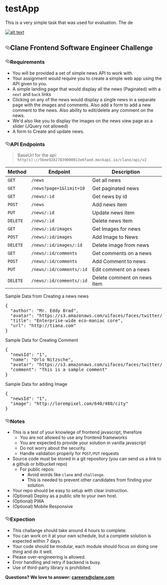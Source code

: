 # testApp

This is a very simple task that was used for evaluation.
The de

<article class="markdown-body entry-content" itemprop="text"><p><a target="_blank" rel="noopener noreferrer" href="https://avatars3.githubusercontent.com/u/17319994?s=200&amp;v=4"><img src="https://avatars3.githubusercontent.com/u/17319994?s=200&amp;v=4" alt="alt text" style="max-width:100%;"></a></p>
<h2><a id="user-content-clane-frontend-software-engineer-challenge" class="anchor" aria-hidden="true" href="#clane-frontend-software-engineer-challenge"><svg class="octicon octicon-link" viewBox="0 0 16 16" version="1.1" width="16" height="16" aria-hidden="true"><path fill-rule="evenodd" d="M4 9h1v1H4c-1.5 0-3-1.69-3-3.5S2.55 3 4 3h4c1.45 0 3 1.69 3 3.5 0 1.41-.91 2.72-2 3.25V8.59c.58-.45 1-1.27 1-2.09C10 5.22 8.98 4 8 4H4c-.98 0-2 1.22-2 2.5S3 9 4 9zm9-3h-1v1h1c1 0 2 1.22 2 2.5S13.98 12 13 12H9c-.98 0-2-1.22-2-2.5 0-.83.42-1.64 1-2.09V6.25c-1.09.53-2 1.84-2 3.25C6 11.31 7.55 13 9 13h4c1.45 0 3-1.69 3-3.5S14.5 6 13 6z"></path></svg></a>Clane Frontend Software Engineer Challenge</h2>
<h3><a id="user-content-requirements" class="anchor" aria-hidden="true" href="#requirements"><svg class="octicon octicon-link" viewBox="0 0 16 16" version="1.1" width="16" height="16" aria-hidden="true"><path fill-rule="evenodd" d="M4 9h1v1H4c-1.5 0-3-1.69-3-3.5S2.55 3 4 3h4c1.45 0 3 1.69 3 3.5 0 1.41-.91 2.72-2 3.25V8.59c.58-.45 1-1.27 1-2.09C10 5.22 8.98 4 8 4H4c-.98 0-2 1.22-2 2.5S3 9 4 9zm9-3h-1v1h1c1 0 2 1.22 2 2.5S13.98 12 13 12H9c-.98 0-2-1.22-2-2.5 0-.83.42-1.64 1-2.09V6.25c-1.09.53-2 1.84-2 3.25C6 11.31 7.55 13 9 13h4c1.45 0 3-1.69 3-3.5S14.5 6 13 6z"></path></svg></a>Requirements</h3>
<ul>
<li>You will be provided a set of simple news API to work with.</li>
<li>Your assignment would require you to create a simple web app using the API given to you.</li>
<li>A simple landing page that would display all the news (Paginated) with a <code>next</code> and <code>back</code> links</li>
<li>Clicking on any of the news would display a single news in a separate page with the images and comments. Also add a form to add a new comment to the news. Also ability to edit/delete any comment on the news.</li>
<li>We'd also like you to display the images on the news view page as a slider (JQuery not allowed)</li>
<li>A form to Create and update news.</li>
</ul>
<h3><a id="user-content-api-endpoints" class="anchor" aria-hidden="true" href="#api-endpoints"><svg class="octicon octicon-link" viewBox="0 0 16 16" version="1.1" width="16" height="16" aria-hidden="true"><path fill-rule="evenodd" d="M4 9h1v1H4c-1.5 0-3-1.69-3-3.5S2.55 3 4 3h4c1.45 0 3 1.69 3 3.5 0 1.41-.91 2.72-2 3.25V8.59c.58-.45 1-1.27 1-2.09C10 5.22 8.98 4 8 4H4c-.98 0-2 1.22-2 2.5S3 9 4 9zm9-3h-1v1h1c1 0 2 1.22 2 2.5S13.98 12 13 12H9c-.98 0-2-1.22-2-2.5 0-.83.42-1.64 1-2.09V6.25c-1.09.53-2 1.84-2 3.25C6 11.31 7.55 13 9 13h4c1.45 0 3-1.69 3-3.5S14.5 6 13 6z"></path></svg></a>API Endpoints</h3>
<blockquote>
<p>BaseUrl for the api: <code>http(s)://5bee92827839000013e6faed.mockapi.io/clane/api/v2</code></p>
</blockquote>
<table>
<thead>
<tr>
<th>Method</th>
<th>Endpoint</th>
<th>Description</th>
</tr>
</thead>
<tbody>
<tr>
<td><code>GET</code></td>
<td><code>/news</code></td>
<td>Get all news</td>
</tr>
<tr>
<td><code>GET</code></td>
<td><code>/news?page=1&amp;limit=10</code></td>
<td>Get paginated news</td>
</tr>
<tr>
<td><code>GET</code></td>
<td><code>/news/:id</code></td>
<td>Get news by id</td>
</tr>
<tr>
<td><code>POST</code></td>
<td><code>/news</code></td>
<td>Add news item</td>
</tr>
<tr>
<td><code>PUT</code></td>
<td><code>/news/:id</code></td>
<td>Update news item</td>
</tr>
<tr>
<td><code>DELETE</code></td>
<td><code>/news/:id</code></td>
<td>Delete news item</td>
</tr>
<tr>
<td><code>GET</code></td>
<td><code>/news/:id/images</code></td>
<td>Get Images for news</td>
</tr>
<tr>
<td><code>POST</code></td>
<td><code>/news/:id/images</code></td>
<td>Add Image to News</td>
</tr>
<tr>
<td><code>DELETE</code></td>
<td><code>/news/:id/images/:id</code></td>
<td>Delete image from news</td>
</tr>
<tr>
<td><code>GET</code></td>
<td><code>/news/:id/comments</code></td>
<td>Get comments on a news</td>
</tr>
<tr>
<td><code>POST</code></td>
<td><code>/news/:id/comments</code></td>
<td>Add Comment to news</td>
</tr>
<tr>
<td><code>PUT</code></td>
<td><code>/news/:id/comments/:id</code></td>
<td>Edit comment on a news</td>
</tr>
<tr>
<td><code>DELETE</code></td>
<td><code>/news/:id/comments/:id</code></td>
<td>Delete comment on news item</td>
</tr>
</tbody>
</table>
<p>Sample Data from Creating a news news</p>
<div class="highlight highlight-source-json"><pre>{
  <span class="pl-s"><span class="pl-pds">"</span>author<span class="pl-pds">"</span></span>: <span class="pl-s"><span class="pl-pds">"</span>Mr. Eddy Brad<span class="pl-pds">"</span></span>,
  <span class="pl-s"><span class="pl-pds">"</span>avatar<span class="pl-pds">"</span></span>: <span class="pl-s"><span class="pl-pds">"</span>https://s3.amazonaws.com/uifaces/faces/twitter/scott_riley/128.jpg<span class="pl-pds">"</span></span>,
  <span class="pl-s"><span class="pl-pds">"</span>title<span class="pl-pds">"</span></span>: <span class="pl-s"><span class="pl-pds">"</span>Enterprise-wide eco-maniac core<span class="pl-pds">"</span></span>,
  <span class="pl-s"><span class="pl-pds">"</span>url<span class="pl-pds">"</span></span>: <span class="pl-s"><span class="pl-pds">"</span>http://tiana.com<span class="pl-pds">"</span></span>
}</pre></div>
<p>Sample Data for Creating Comment</p>
<div class="highlight highlight-source-json"><pre>{
  <span class="pl-s"><span class="pl-pds">"</span>newsId<span class="pl-pds">"</span></span>: <span class="pl-s"><span class="pl-pds">"</span>1<span class="pl-pds">"</span></span>,
  <span class="pl-s"><span class="pl-pds">"</span>name<span class="pl-pds">"</span></span>: <span class="pl-s"><span class="pl-pds">"</span>Orlo Nitzsche<span class="pl-pds">"</span></span>,
  <span class="pl-s"><span class="pl-pds">"</span>avatar<span class="pl-pds">"</span></span>: <span class="pl-s"><span class="pl-pds">"</span>https://s3.amazonaws.com/uifaces/faces/twitter/koridhandy/128.jpg<span class="pl-pds">"</span></span>,
  <span class="pl-s"><span class="pl-pds">"</span>comment<span class="pl-pds">"</span></span>: <span class="pl-s"><span class="pl-pds">"</span>This is a sample comment<span class="pl-pds">"</span></span>
}</pre></div>
<p>Sample Data for adding Image</p>
<div class="highlight highlight-source-json"><pre>{
  <span class="pl-s"><span class="pl-pds">"</span>newsId<span class="pl-pds">"</span></span>: <span class="pl-s"><span class="pl-pds">"</span>1<span class="pl-pds">"</span></span>,
  <span class="pl-s"><span class="pl-pds">"</span>image<span class="pl-pds">"</span></span>: <span class="pl-s"><span class="pl-pds">"</span>http://lorempixel.com/640/480/city<span class="pl-pds">"</span></span>
}</pre></div>
<h3><a id="user-content-notes" class="anchor" aria-hidden="true" href="#notes"><svg class="octicon octicon-link" viewBox="0 0 16 16" version="1.1" width="16" height="16" aria-hidden="true"><path fill-rule="evenodd" d="M4 9h1v1H4c-1.5 0-3-1.69-3-3.5S2.55 3 4 3h4c1.45 0 3 1.69 3 3.5 0 1.41-.91 2.72-2 3.25V8.59c.58-.45 1-1.27 1-2.09C10 5.22 8.98 4 8 4H4c-.98 0-2 1.22-2 2.5S3 9 4 9zm9-3h-1v1h1c1 0 2 1.22 2 2.5S13.98 12 13 12H9c-.98 0-2-1.22-2-2.5 0-.83.42-1.64 1-2.09V6.25c-1.09.53-2 1.84-2 3.25C6 11.31 7.55 13 9 13h4c1.45 0 3-1.69 3-3.5S14.5 6 13 6z"></path></svg></a>Notes</h3>
<ul>
<li>This is a test of your knowlege of frontend javascript, therefore
<ul>
<li>You are not allowed to use any frontend frameworks</li>
<li>You are expected to provide your solution in vanilla javascript</li>
<li>Do not worry about the security.</li>
<li>Handle validation properly for <code>POST/PUT</code> requests</li>
</ul>
</li>
<li>Source code must be stored in a git repository (you can send us a link to a github or bitbucket repo)
<ul>
<li>For public repos:
<ul>
<li>Avoid words like <code>clane</code> and <code>challenge</code>.</li>
<li>This is needed to prevent other candidates from finding your solution.</li>
</ul>
</li>
</ul>
</li>
<li>Your repo should be easy to setup with clear instruction.</li>
<li>(Optional) Deploy as a public site to your own host.</li>
<li>(Optional) PWA</li>
<li>(Optional) Mobile Responsive</li>
</ul>
<h3><a id="user-content-expection" class="anchor" aria-hidden="true" href="#expection"><svg class="octicon octicon-link" viewBox="0 0 16 16" version="1.1" width="16" height="16" aria-hidden="true"><path fill-rule="evenodd" d="M4 9h1v1H4c-1.5 0-3-1.69-3-3.5S2.55 3 4 3h4c1.45 0 3 1.69 3 3.5 0 1.41-.91 2.72-2 3.25V8.59c.58-.45 1-1.27 1-2.09C10 5.22 8.98 4 8 4H4c-.98 0-2 1.22-2 2.5S3 9 4 9zm9-3h-1v1h1c1 0 2 1.22 2 2.5S13.98 12 13 12H9c-.98 0-2-1.22-2-2.5 0-.83.42-1.64 1-2.09V6.25c-1.09.53-2 1.84-2 3.25C6 11.31 7.55 13 9 13h4c1.45 0 3-1.69 3-3.5S14.5 6 13 6z"></path></svg></a>Expection</h3>
<ul>
<li>This challange should take around 4 hours to complete.</li>
<li>You can work on it at your own schedule, but a complete solution is expected within 7 days.</li>
<li>Your code should be modular, each module should focus on doing one thing and do it well.</li>
<li>Please over-engineering is allowed.</li>
<li>Error handling and retry if backend is busy.</li>
<li>Use of third-party library is prohibited.</li>
</ul>
<p><strong>Questions? We love to answer: <a href="mailto:careers@clane.com">careers@clane.com</a></strong></p>
</article>
